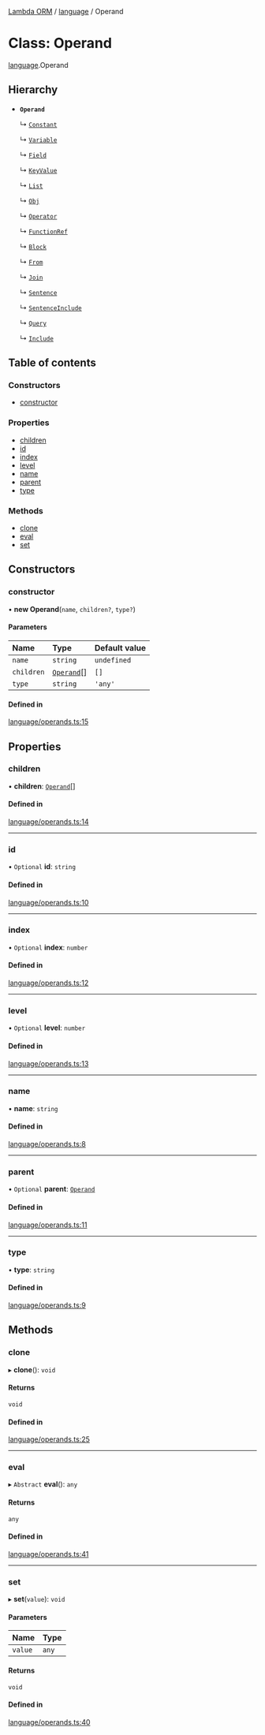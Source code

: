 [Lambda ORM](../README.md) / [language](../modules/language.md) / Operand

# Class: Operand

[language](../modules/language.md).Operand

## Hierarchy

- **`Operand`**

  ↳ [`Constant`](language.Constant.md)

  ↳ [`Variable`](language.Variable.md)

  ↳ [`Field`](language.Field.md)

  ↳ [`KeyValue`](language.KeyValue.md)

  ↳ [`List`](language.List.md)

  ↳ [`Obj`](language.Obj.md)

  ↳ [`Operator`](language.Operator.md)

  ↳ [`FunctionRef`](language.FunctionRef.md)

  ↳ [`Block`](language.Block.md)

  ↳ [`From`](language.From.md)

  ↳ [`Join`](language.Join.md)

  ↳ [`Sentence`](language.Sentence.md)

  ↳ [`SentenceInclude`](language.SentenceInclude.md)

  ↳ [`Query`](language.Query.md)

  ↳ [`Include`](language.Include.md)

## Table of contents

### Constructors

- [constructor](language.Operand.md#constructor)

### Properties

- [children](language.Operand.md#children)
- [id](language.Operand.md#id)
- [index](language.Operand.md#index)
- [level](language.Operand.md#level)
- [name](language.Operand.md#name)
- [parent](language.Operand.md#parent)
- [type](language.Operand.md#type)

### Methods

- [clone](language.Operand.md#clone)
- [eval](language.Operand.md#eval)
- [set](language.Operand.md#set)

## Constructors

### constructor

• **new Operand**(`name`, `children?`, `type?`)

#### Parameters

| Name | Type | Default value |
| :------ | :------ | :------ |
| `name` | `string` | `undefined` |
| `children` | [`Operand`](language.Operand.md)[] | `[]` |
| `type` | `string` | `'any'` |

#### Defined in

[language/operands.ts:15](https://github.com/FlavioLionelRita/lambda-orm/blob/8689963/src/orm/language/operands.ts#L15)

## Properties

### children

• **children**: [`Operand`](language.Operand.md)[]

#### Defined in

[language/operands.ts:14](https://github.com/FlavioLionelRita/lambda-orm/blob/8689963/src/orm/language/operands.ts#L14)

___

### id

• `Optional` **id**: `string`

#### Defined in

[language/operands.ts:10](https://github.com/FlavioLionelRita/lambda-orm/blob/8689963/src/orm/language/operands.ts#L10)

___

### index

• `Optional` **index**: `number`

#### Defined in

[language/operands.ts:12](https://github.com/FlavioLionelRita/lambda-orm/blob/8689963/src/orm/language/operands.ts#L12)

___

### level

• `Optional` **level**: `number`

#### Defined in

[language/operands.ts:13](https://github.com/FlavioLionelRita/lambda-orm/blob/8689963/src/orm/language/operands.ts#L13)

___

### name

• **name**: `string`

#### Defined in

[language/operands.ts:8](https://github.com/FlavioLionelRita/lambda-orm/blob/8689963/src/orm/language/operands.ts#L8)

___

### parent

• `Optional` **parent**: [`Operand`](language.Operand.md)

#### Defined in

[language/operands.ts:11](https://github.com/FlavioLionelRita/lambda-orm/blob/8689963/src/orm/language/operands.ts#L11)

___

### type

• **type**: `string`

#### Defined in

[language/operands.ts:9](https://github.com/FlavioLionelRita/lambda-orm/blob/8689963/src/orm/language/operands.ts#L9)

## Methods

### clone

▸ **clone**(): `void`

#### Returns

`void`

#### Defined in

[language/operands.ts:25](https://github.com/FlavioLionelRita/lambda-orm/blob/8689963/src/orm/language/operands.ts#L25)

___

### eval

▸ `Abstract` **eval**(): `any`

#### Returns

`any`

#### Defined in

[language/operands.ts:41](https://github.com/FlavioLionelRita/lambda-orm/blob/8689963/src/orm/language/operands.ts#L41)

___

### set

▸ **set**(`value`): `void`

#### Parameters

| Name | Type |
| :------ | :------ |
| `value` | `any` |

#### Returns

`void`

#### Defined in

[language/operands.ts:40](https://github.com/FlavioLionelRita/lambda-orm/blob/8689963/src/orm/language/operands.ts#L40)

